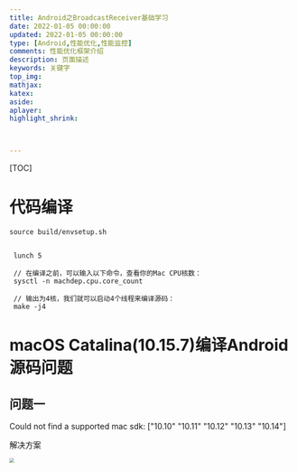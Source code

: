 ```yaml
---
title: Android之BroadcastReceiver基础学习
date: 2022-01-05 00:00:00
updated: 2022-01-05 00:00:00
type: [Android,性能优化,性能监控]
comments: 性能优化框架介绍
description: 页面描述
keywords: 关键字
top_img:
mathjax:
katex:
aside:
aplayer:
highlight_shrink:



---
```


[TOC]



# 代码编译

```
source build/envsetup.sh


 lunch 5
 
 // 在编译之前，可以输入以下命令，查看你的Mac CPU核数：
 sysctl -n machdep.cpu.core_count
 
 // 输出为4核，我们就可以启动4个线程来编译源码：
 make -j4
```



# macOS Catalina(10.15.7)编译Android源码问题

## 问题一

 Could not find a supported mac sdk: ["10.10" "10.11" "10.12" "10.13" "10.14"]

解决方案

<img src="https://gitee.com/frewen1225/ImageUploader/raw/master/img/20210828135945.png" style="zoom:50%;" />

